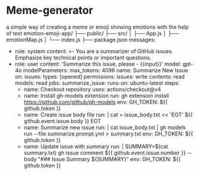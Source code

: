 # Meme-generator
 a simple way of creating a meme or emoji showing emotions with the help of text
emotion-emoji-app/
  ├── public/
  ├── src/
  │   ├── App.js
  │   ├── emotionMap.js
  │   └── index.js
  ├── package.json
  messages:
  - role: system
    content: >-
      You are a summarizer of GitHub issues. Emphasize key technical points or
      important questions.
  - role: user
    content: 'Summarize this issue, please - {{input}}'
model: gpt-4o
modelParameters:
  max_tokens: 4096
name: Summarize New Issue
on:
  issues:
    types: [opened]
permissions:
  issues: write
  contents: read
  models: read
jobs:
  summarize_issue:
    runs-on: ubuntu-latest
    steps:
      - name: Checkout repository
        uses: actions/checkout@v4
      - name: Install gh-models extension
        run: gh extension install https://github.com/github/gh-models
        env:
          GH_TOKEN: ${{ github.token }}
      - name: Create issue body file
        run: |
          cat > issue_body.txt << 'EOT'
          ${{ github.event.issue.body }}
          EOT
      - name: Summarize new issue
        run: |
          cat issue_body.txt | gh models run --file summarize.prompt.yml > summary.txt
        env:
          GH_TOKEN: ${{ github.token }}
      - name: Update issue with summary
        run: |
          SUMMARY=$(cat summary.txt)
          gh issue comment ${{ github.event.issue.number }} --body "### Issue Summary
          ${SUMMARY}"
        env:
          GH_TOKEN: ${{ github.token }}
        

